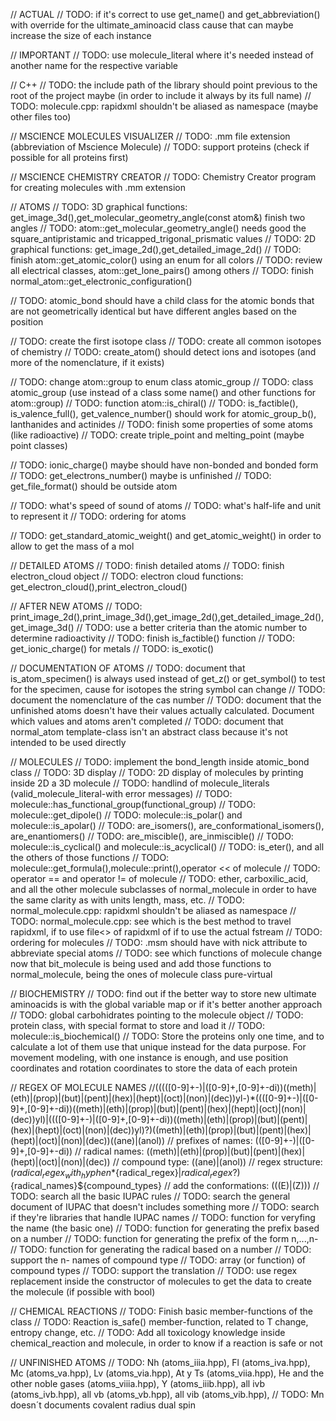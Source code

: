 // ACTUAL
// TODO: if it's correct to use get_name() and get_abbreviation() with override for the ultimate_aminoacid class cause that can maybe increase the size of each instance

// IMPORTANT
// TODO: use molecule_literal where it's needed instead of another name for the respective variable

// C++
// TODO: the include path of the library should point previous to the root of the project maybe (in order to include it always by its full name)
// TODO: molecule.cpp: rapidxml shouldn't be aliased as namespace (maybe other files too)

// MSCIENCE MOLECULES VISUALIZER
// TODO: .mm file extension (abbreviation of Mscience Molecule)
// TODO: support proteins (check if possible for all proteins first)

// MSCIENCE CHEMISTRY CREATOR
// TODO: Chemistry Creator program for creating molecules with .mm extension

// ATOMS
// TODO: 3D graphical functions: get_image_3d(),get_molecular_geometry_angle(const atom&) finish two angles
// TODO: atom::get_molecular_geometry_angle() needs good the square_antipristamic and tricapped_trigonal_prismatic values
// TODO: 2D graphical functions: get_image_2d(),get_detailed_image_2d()
// TODO: finish atom::get_atomic_color() using an enum for all colors
// TODO: review all electrical classes, atom::get_lone_pairs() among others
// TODO: finish normal_atom::get_electronic_configuration()

// TODO: atomic_bond should have a child class for the atomic bonds that are not geometrically identical but have different angles based on the position

// TODO: create the first isotope class
// TODO: create all common isotopes of chemistry
// TODO: create_atom() should detect ions and isotopes (and more of the nomenclature, if it exists)

// TODO: change atom::group to enum class atomic_group
// TODO: class atomic_group (use instead of a class some name() and other functions for atom::group)
// TODO: function atom::is_chiral()
// TODO: is_factible(), is_valence_full(), get_valence_number() should work for atomic_group_b(), lanthanides and actinides
// TODO: finish some properties of some atoms (like radioactive)
// TODO: create triple_point and melting_point (maybe point classes)

// TODO: ionic_charge() maybe should have non-bonded and bonded form
// TODO: get_electrons_number() maybe is unfinished
// TODO: get_file_format() should be outside atom

// TODO: what's speed of sound of atoms
// TODO: what's half-life and unit to represent it
// TODO: ordering for atoms

// TODO: get_standard_atomic_weight() and get_atomic_weight() in order to allow to get the mass of a mol

// DETAILED ATOMS
// TODO: finish detailed atoms
// TODO: finish electron_cloud object
// TODO: electron cloud functions: get_electron_cloud(),print_electron_cloud()

// AFTER NEW ATOMS
// TODO: print_image_2d(),print_image_3d(),get_image_2d(),get_detailed_image_2d(),get_image_3d()
// TODO: use a better criteria than the atomic number to determine radioactivity
// TODO: finish is_factible() function
// TODO: get_ionic_charge() for metals
// TODO: is_exotic()

// DOCUMENTATION OF ATOMS
// TODO: document that is_atom_specimen() is always used instead of get_z() or get_symbol() to test for the specimen, cause for isotopes the string symbol can change
// TODO: document the nomenclature of the cas number
// TODO: document that the unfinished atoms doesn't have their values actually calculated. Document which values and atoms aren't completed
// TODO: document that normal_atom template-class isn't an abstract class because it's not intended to be used directly

// MOLECULES
// TODO: implement the bond_length inside atomic_bond class
// TODO: 3D display
// TODO: 2D display of molecules by printing inside 2D a 3D molecule
// TODO: handlind of molecule_literals (valid_molecule_literal-with error messages)
// TODO: molecule::has_functional_group(functional_group)
// TODO: molecule::get_dipole()
// TODO: molecule::is_polar() and molecule::is_apolar()
// TODO: are_isomers(), are_conformational_isomers(), are_enantiomers()
// TODO: are_miscible(), are_inmiscible()
// TODO: molecule::is_cyclical() and molecule::is_acyclical()
// TODO: is_eter(), and all the others of those functions
// TODO: molecule::get_formula(),molecule::print(),operator << of molecule
// TODO: operator == and operator != of molecule
// TODO: ether, carboxilic_acid, and all the other molecule subclasses of normal_molecule in order to have the same clarity as with units length, mass, etc.
// TODO: normal_molecule.cpp: rapidxml shouldn't be aliased as namespace
// TODO: normal_molecule.cpp: see which is the best method to travel rapidxml, if to use file<> of rapidxml of if to use the actual fstream
// TODO: ordering for molecules
// TODO: .msm should have <atom> with nick attribute to abbreviate special atoms
// TODO: see which functions of molecule change now that bit_molecule is being used and add those functions to normal_molecule, being the ones of molecule class pure-virtual

// BIOCHEMISTRY
// TODO: find out if the better way to store new ultimate aminoacids is with the global variable map or if it's better another approach
// TODO: global carbohidrates pointing to the molecule object
// TODO: protein class, with special format to store and load it
// TODO: molecule::is_biochemical()
// TODO: Store the proteins only one time, and to calculate a lot of them use that unique instead for the data purpose. For movement modeling, with one instance is enough, and use position coordinates and rotation coordinates to store the data of each protein

// REGEX OF MOLECULE NAMES
//(((([0-9]+-)|([0-9]+,[0-9]+-di))((meth)|(eth)|(prop)|(but)|(pent)|(hex)|(hept)|(oct)|(non)|(dec))yl-)*((([0-9]+-)|([0-9]+,[0-9]+-di))((meth)|(eth)|(prop)|(but)|(pent)|(hex)|(hept)|(oct)|(non)|(dec))yl)|((([0-9]+-)|([0-9]+,[0-9]+-di))((meth)|(eth)|(prop)|(but)|(pent)|(hex)|(hept)|(oct)|(non)|(dec))yl)?)((meth)|(eth)|(prop)|(but)|(pent)|(hex)|(hept)|(oct)|(non)|(dec))((ane)|(anol))
// prefixes of names: (([0-9]+-)|([0-9]+,[0-9]+-di))
// radical names: ((meth)|(eth)|(prop)|(but)|(pent)|(hex)|(hept)|(oct)|(non)|(dec))
// compound type: ((ane)|(anol))
// regex structure: (${radical_regex_with_hyphen}*${radical_regex}|${radical_regex}?)${radical_names}${compound_types}
// add the conformations: \(((E)|(Z))\)
// TODO: search all the basic IUPAC rules
// TODO: search the general document of IUPAC that doesn't includes something more
// TODO: search if they're libraries that handle IUPAC names
// TODO: function for veryfing the name (the basic one)
// TODO: function for generating the prefix based on a number
// TODO: function for generating the prefix of the form n,...,n-<prefix>
// TODO: function for generating the radical based on a number
// TODO: support the n- names of compound type
// TODO: array (or function) of compound types
// TODO: support the translation
// TODO: use regex replacement inside the constructor of molecules to get the data to create the molecule (if possible with bool)

// CHEMICAL REACTIONS
// TODO: Finish basic member-functions of the class
// TODO: Reaction is_safe() member-function, related to T change, entropy change, etc.
// TODO: Add all toxicology knowledge inside chemical_reaction and molecule, in order to know if a reaction is safe or not

// UNFINISHED ATOMS
// TODO: Nh (atoms_iiia.hpp), Fl (atoms_iva.hpp), Mc (atoms_va.hpp), Lv (atoms_via.hpp), At y Ts (atoms_viia.hpp), He and the other noble gases (atoms_viiia.hpp), Y (atoms_iiib.hpp), all ivb (atoms_ivb.hpp), all vb (atoms_vb.hpp), all vib (atoms_vib.hpp),
// TODO: Mn doesn´t documents  covalent radius dual spin
